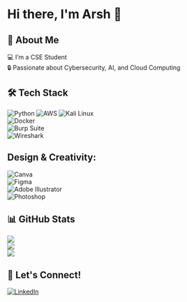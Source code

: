 # Hi there, I'm Arsh 👋

## 🚀 About Me
💻 I’m a CSE Student  
🔒 Passionate about Cybersecurity, AI, and Cloud Computing  
<!--
📚 Currently working on [your project]  
-->
## 🛠️ Tech Stack
![Python](https://img.shields.io/badge/Python-3776AB?style=for-the-badge&logo=python&logoColor=white)
![AWS](https://img.shields.io/badge/AWS-232F3E?style=for-the-badge&logo=amazon-aws&logoColor=white)
![Kali Linux](https://img.shields.io/badge/Kali_Linux-557C94?style=for-the-badge&logo=kali-linux&logoColor=white)  
![Docker](https://img.shields.io/badge/Docker-2496ED?style=for-the-badge&logo=docker&logoColor=white)  
![Burp Suite](https://img.shields.io/badge/Burp_Suite-FE7A16?style=for-the-badge&logo=burp-suite&logoColor=white)  
![Wireshark](https://img.shields.io/badge/Wireshark-1679A7?style=for-the-badge&logo=wireshark&logoColor=white)  

## Design & Creativity:
![Canva](https://img.shields.io/badge/Canva-00C4CC?style=for-the-badge&logo=canva&logoColor=white)  
![Figma](https://img.shields.io/badge/Figma-F24E1E?style=for-the-badge&logo=figma&logoColor=white)  
![Adobe Illustrator](https://img.shields.io/badge/Adobe_Illustrator-FF9A00?style=for-the-badge&logo=adobe-illustrator&logoColor=white)  
![Photoshop](https://img.shields.io/badge/Adobe_Photoshop-31A8FF?style=for-the-badge&logo=adobe-photoshop&logoColor=white)  

## 📊 GitHub Stats
![](https://github-readme-stats.vercel.app/api?username=Arshad-ahmedk&theme=radical&hide_border=false&include_all_commits=false&count_private=false)<br/>
![](https://github-readme-streak-stats.herokuapp.com/?user=Arshad-ahmedk&theme=radical&hide_border=false)<br/>
![](https://github-readme-stats.vercel.app/api/top-langs/?username=Arshad-ahmedk&theme=radical&hide_border=false&include_all_commits=false&count_private=false&layout=compact)

## 📢 Let's Connect!
[![LinkedIn](https://img.shields.io/badge/LinkedIn-0A66C2?style=for-the-badge&logo=linkedin&logoColor=white)](https://www.linkedin.com/in/arshadahmedk/)
<!--
[![Twitter](https://img.shields.io/badge/Twitter-1DA1F2?style=for-the-badge&logo=twitter&logoColor=white)](https://twitter.com/yourusername)  
[![Portfolio](https://img.shields.io/badge/Portfolio-000000?style=for-the-badge&logo=react&logoColor=white)](https://yourwebsite.com)  

<!--
**Arshad-ahmedk/Arshad-ahmedk** is a ✨ _special_ ✨ repository because its `README.md` (this file) appears on your GitHub profile.

Here are some ideas to get you started:

- 🔭 I’m currently working on ...
- 🌱 I’m currently learning ...
- 👯 I’m looking to collaborate on ...
- 🤔 I’m looking for help with ...
- 💬 Ask me about ...
- 📫 How to reach me: ...
- 😄 Pronouns: ...
- ⚡ Fun fact: ...
-->
